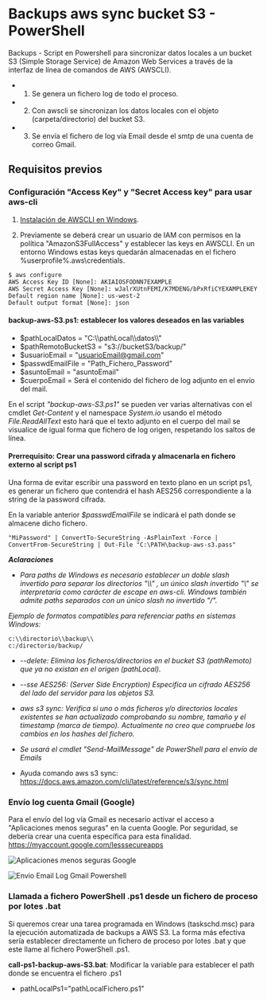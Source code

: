 # Backups aws sync bucket S3 - PowerShell
Backups - Script en Powershell para sincronizar datos locales a un bucket S3 (Simple Storage Service) de Amazon Web Services a través de la interfaz de línea de comandos de AWS (AWSCLI).

- 1. Se genera un fichero log de todo el proceso.
- 2. Con awscli se sincronizan los datos locales con el objeto (carpeta/directorio) del bucket S3.
- 3. Se envía el fichero de log vía Email desde el smtp de una cuenta de correo Gmail.

## Requisitos previos
### Configuración "Access Key" y "Secret Access key" para usar aws-cli

1. [Instalación de AWSCLI en Windows](https://docs.aws.amazon.com/es_es/cli/latest/userguide/install-windows.html).

2. Previamente se deberá crear un usuario de IAM con permisos en la política "AmazonS3FullAccess" y establecer las keys en AWSCLI. En un entorno Windows estas keys quedarán almacenadas en el fichero %userprofile%\.aws\credentials.

```
$ aws configure
AWS Access Key ID [None]: AKIAIOSFODNN7EXAMPLE
AWS Secret Access Key [None]: wJalrXUtnFEMI/K7MDENG/bPxRfiCYEXAMPLEKEY
Default region name [None]: us-west-2
Default output format [None]: json
```

#### **backup-aws-S3.ps1**: establecer los valores deseados en las variables

- $pathLocalDatos = "C:\\\pathLocal\\\datos\\\\"
- $pathRemotoBucketS3 = "s3://bucketS3/backup/"
- $usuarioEmail = "usuarioEmail@gmail.com" 
- $passwdEmailFile = "Path_Fichero_Password"
- $asuntoEmail = "asuntoEmail"
- $cuerpoEmail = Será el contenido del fichero de log adjunto en el envío del mail. 

En el script *"backup-aws-S3.ps1"* se pueden ver varias alternativas con el cmdlet *Get-Content* y el namespace *System.io* usando el método *File.ReadAllText* esto hará que el texto adjunto en el cuerpo del mail se visualice de igual forma que fichero de log origen, respetando los saltos de línea.

#### **Prerrequisito: Crear una password cifrada y almacenarla en fichero externo al script ps1**

Una forma de evitar escribir una password en texto plano en un script ps1, es generar un fichero que contendrá el hash AES256 correspondiente a la string de la password cifrada. 

En la variable anterior *$passwdEmailFile* se indicará el path donde se almacene dicho fichero.

```
"MiPassword" | ConvertTo-SecureString -AsPlainText -Force | ConvertFrom-SecureString | Out-File "C:\PATH\backup-aws-s3.pass"
```

**_Aclaraciones_**

- *Para paths de Windows es necesario establecer un doble slash invertido para separar los directorios "\\\\" , un único slash invertido "\\" se interpretaría como carácter de escape en aws-cli. Windows también admite paths separados con un único slash no invertido "/".*

*Ejemplo de formatos compatibles para referenciar paths en sistemas Windows:*
```
c:\\directorio\\backup\\
c:/directorio/backup/
```

- *--delete: Elimina los ficheros/directorios en el bucket S3 (pathRemoto) que ya no existan en el origen (pathLocal).*

- *--sse AES256: (Server Side Encryption) Especifica un cifrado AES256 del lado del servidor para los objetos S3.*

- *aws s3 sync: Verifica si uno o más ficheros y/o directorios locales existentes se han actualizado comprobando su nombre, tamaño y el timestamp (marca de tiempo). Actualmente no creo que compruebe los cambios en los hashes del fichero.*

- *Se usará el cmdlet "Send-MailMessage" de PowerShell para el envío de Emails*

- Ayuda comando aws s3 sync: https://docs.aws.amazon.com/cli/latest/reference/s3/sync.html

### Envío log cuenta Gmail (Google)
Para el envío del log vía Gmail es necesario activar el acceso a "Aplicaciones menos seguras" en la cuenta Google. Por seguridad, se debería crear una cuenta específica para esta finalidad.
https://myaccount.google.com/lesssecureapps

![Aplicaciones menos seguras Google](https://raw.githubusercontent.com/adrianlois/Backups-aws-sync-bucket-S3-Bash-PowerShell/master/screenshots/ejecucion_app_menos_seguras_gmail.png)

![Envio Email Log Gmail Powershell](https://raw.githubusercontent.com/adrianlois/Backups-aws-sync-bucket-S3-Bash-PowerShell/master/screenshots/envio_email_backup_log_gmail_powershell.png)

### Llamada a fichero PowerShell .ps1 desde un fichero de proceso por lotes .bat
Si queremos crear una tarea programada en Windows (taskschd.msc) para la ejecución automatizada de backups a AWS S3. La forma más efectiva sería establecer directamente un fichero de proceso por lotes .bat y que este llame al fichero PowerShell .ps1.

**call-ps1-backup-aws-S3.bat**: Modificar la variable para establecer el path donde se encuentra el fichero .ps1

- pathLocalPs1="pathLocalFichero.ps1"
